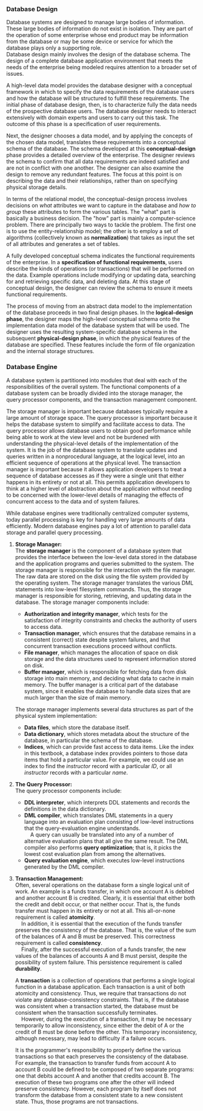 ### Database Design
Database systems are designed to manage large bodies of information. These large bodies of information do not exist in isolation. They are part of the operation of some enterprise whose end product may be information from the database or may be some device or service for which the database plays only a supporting role.  
Database design mainly involves the design of the database schema. The design of a complete database application environment that meets the needs of the enterprise being modeled requires attention to a broader set of issues.  

A high-level data model provides the database designer with a conceptual framework in which to specify the data requirements of the database users and how the database will be structured to fulfill these requirements. The initial phase of database design, then, is to characterize fully the data needs of the prospective database users. The database designer needs to interact extensively with domain experts and users to carry out this task. The outcome of this phase is a specification of user requirements.  

Next, the designer chooses a data model, and by applying the concepts of the chosen data model, translates these requirements into a conceptual schema of the database. The schema developed at this **conceptual-design** phase provides a detailed overview of the enterprise. The designer reviews the schema to confirm that all data requirements are indeed satisfied and are not in conflict with one another. The designer can also examine the design to remove any redundant features. The focus at this point is on describing the data and their relationships, rather than on specifying physical storage details.  

In terms of the relational model, the conceptual-design process involves decisions on *what* attributes we want to capture in the database and *how to group* these attributes to form the various tables. The "what" part is basically a business decision. The "how" part is mainly a computer-science problem. There are principally two ways to tackle the problem. The first one is to use the entity-relationship model; the other is to employ a set of algorithms (collectively known as **normalization**) that takes as input the set of all attributes and generates a set of tables.  

A fully developed conceptual schema indicates the functional requirements of the enterprise. In a **specification of functional requirements**, users describe the kinds of operations (or transactions) that will be performed on the data. Example operations include modifying or updating data, searching for and retrieving specific data, and deleting data. At this stage of conceptual design, the designer can review the schema to ensure it meets functional requirements.  

The process of moving from an abstract data model to the implementation of the database proceeds in two final design phases. In the **logical-design phase**, the designer maps the high-level conceptual schema onto the implementation data model of the database system that will be used. The designer uses the resulting system-specific database schema in the subsequent **physical-design phase**, in which the physical features of the database are specified. These features include the form of file organization and the internal storage structures.

### Database Engine
A database system is partitioned into modules that deal with each of the responsibilities of the overall system. The functional components of a database system can be broadly divided into the storage manager, the query processor components, and the transaction management component.  

The storage manager is important because databases typically require a large amount of storage space. The query processor is important because it helps the database system to simplify and facilitate access to data. The query processor allows database users to obtain good performance while being able to work at the view level and not be burdened with understanding the physical-level details of the implementation of the system. It is the job of the database system to translate updates and queries written in a nonprocedural language, at the logical level, into an efficient sequence of operations at the physical level. The transaction manager is important because it allows application developers to treat a sequence of database accesses as if they were a single unit that either happens in its entirety or not at all. This permits application developers to think at a higher level of abstraction about the application without needing to be concerned with the lower-level details of managing the effects of concurrent access to the data and of system failures.  

While database engines were traditionally centralized computer systems, today parallel processing is key for handling very large amounts of data efficiently. Modern database engines pay a lot of attention to parallel data storage and parallel query processing.  

1. **Storage Manager:**  
The **storage manager** is the component of a database system that provides the interface between the low-level data stored in the database and the application programs and queries submitted to the system. The storage manager is responsible for the interaction with the file manager. The raw data are stored on the disk using the file system provided by the operating system. The storage manager translates the various DML statements into low-level filesystem commands. Thus, the storage manager is responsible for storing, retrieving, and updating data in the database.
The storage manager components include:
    - **Authorization and integrity manager**, which tests for the satisfaction of integrity constraints and checks the authority of users to access data.
    - **Transaction manager**, which ensures that the database remains in a consistent (correct) state despite system failures, and that concurrent transaction executions proceed without conflicts.
    - **File manager**, which manages the allocation of space on disk storage and the data structures used to represent information stored on disk.
    - **Buffer manager**, which is responsible for fetching data from disk storage into main memory, and deciding what data to cache in main memory. The buffer manager is a critical part of the database system, since it enables the database to handle data sizes that are much larger than the size of main memory.  

    The storage manager implements several data structures as part of the physical system implementation:
    - **Data files**, which store the database itself.
    - **Data dictionary**, which stores metadata about the structure of the database, in particular the schema of the database.
    - **Indices**, which can provide fast access to data items. Like the index in this textbook, a database index provides pointers to those data items that hold a particular value. For example, we could use an index to find the *instructor* record with a particular *ID*, or all *instructor* records with a particular *name*.

2. **The Query Processor:**  
The query processor components include:
    - **DDL interpreter**, which interprets DDL statements and records the definitions in the data dictionary.
    - **DML compiler**, which translates DML statements in a query language into an evaluation plan consisting of low-level instructions that the query-evaluation engine understands.  
   &nbsp;&nbsp;&nbsp;&nbsp;A query can usually be translated into any of a number of alternative evaluation plans that all give the same result. The DML compiler also performs **query optimization**; that is, it picks the lowest cost evaluation plan from among the  alternatives.
    - **Query evaluation engine**, which executes low-level instructions generated by the DML compiler.

3. **Transaction Management:**  
Often, several operations on the database form a single logical unit of work. An example is a funds transfer, in which one account A is debited and another account B is credited. Clearly, it is essential that either both the credit and debit occur, or that neither occur. That is, the funds transfer must happen in its entirety or not at all. This all-or-none requirement is called **atomicity**.  
&nbsp;&nbsp;&nbsp;&nbsp;In addition, it is essential that the execution of the funds transfer preserves the consistency of the database. That is, the value of the sum of the balances of A and B must be preserved. This correctness requirement is called **consistency**.  
&nbsp;&nbsp;&nbsp;&nbsp;Finally, after the successful execution of a funds transfer, the new values of the balances of accounts A and B must persist, despite the possibility of system failure. This persistence requirement is called **durability**.

    A **transaction** is a collection of operations that performs a single logical function in a database application. Each transaction is a unit of both atomicity and consistency. Thus, we require that transactions do not violate any database-consistency constraints. That is, if the database was consistent when a transaction started, the database must be consistent when the transaction successfully terminates.  
&nbsp;&nbsp;&nbsp;&nbsp;However, during the execution of a transaction, it may be necessary temporarily to allow inconsistency, since either the debit of A or the credit of B must be done before the other. This temporary inconsistency, although necessary, may lead to difficulty if a failure occurs.  

    It is the programmer's responsibility to properly define the various transactions so that each preserves the consistency of the database. For example, the transaction to transfer funds from account A to account B could be defined to be composed of two separate programs: one that debits account A and another that credits account B. The execution of these two programs one after the other will indeed preserve consistency. However, each program by itself does not transform the database from a consistent state to a new consistent state. Thus, those programs are not transactions.
